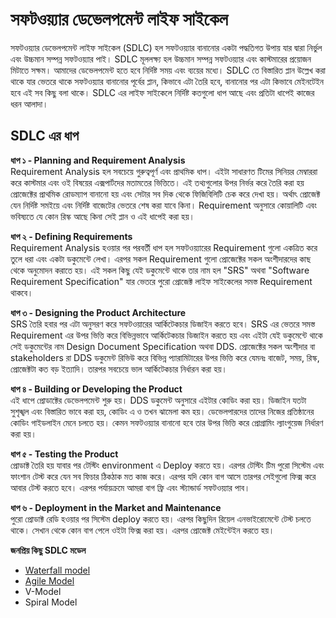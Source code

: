# সফটওয়্যার ডেভেলপমেন্ট লাইফ সাইকেল
সফটওয়্যার ডেভেলপমেন্ট লাইফ সাইকেল (SDLC) হল সফটওয়্যার বানানোর একটা পদ্ধতিগত উপায় যার দ্বারা নির্ভুল এবং উচ্চমান সম্পন্ন সফটওয়্যার পাই। SDLC মূললক্ষ্য হল উচ্চমান সম্পন্ন সফটওয়্যার এবং কাস্টমারের প্রয়োজন মিটাতে সক্ষম। আমাদের ডেভেলপমেন্ট হতে হবে নির্দিষ্ট সময় এবং ব্যয়ের মধ্যে। SDLC তে বিস্তারিত প্লান উল্লেখ করা থাকে যার ভেতরে থাকে সফটওয়্যার বানানোর পূর্বের প্লান, কিভাবে এটা তৈরি হবে, বানানোর পর এটা কিভাবে মেইনটেইন হবে এই সব কিছু বলা থাকে। SDLC এর লাইফ সাইকেলে নির্দিষ্ট কতগুলো ধাপ আছে এবং প্রতিটা ধাপেই কাজের ধরন আলাদা।                       

## SDLC এর ধাপ        
**ধাপ ১ - Planning and Requirement Analysis**          
Requirement Analysis হল সবচেয়ে গুরুত্বপূর্ণ এবং প্রাথমিক ধাপ। এইটা সাধারণত টিমের সিনিয়র মেম্বাররা  করে কাস্টমার এবং ওই বিষয়ের এক্সপার্টদের মতামতের ভিত্তিতে। এই তথ্যগুলোর উপর নির্ভর করে তৈরি করা হয় প্রোজেক্টের প্রাথমিক রোডম্যাপ বানানো হয় এবং সেটার সব দিক থেকে ফিজিবিলিটি চেক করে দেখা হয়। অর্থাৎ প্রোজেক্ট যেন নির্দিষ্ট সমইয়ে এবং নির্দিষ্ট বাজেটের ভেতরে শেষ করা যাবে কিনা। Requirement অনুসারে কোয়ালিটি এবং ভবিষ্যতে যে কোন রিস্ক আছে কিনা সেই প্লান ও এই ধাপেই করা হয়।              

**ধাপ ২ - Defining Requirements**     
Requirement Analysis হওয়ার পর পরবর্তী ধাপ হল সফটওয়্যারের Requirement গুলো একত্রিত করে তুলে ধরা এবং একটা ডকুমেন্টে লেখা। এরপর সকল Requirement গুলো প্রোজেক্টের সকল অংশীদারদের কাছ থেকে অনুমোদন করাতে হয়। এই সকল কিছু যেই ডকুমেন্টে থাকে তার নাম হল "SRS" অথবা "Software Requirement Specification" যার ভেতরে পুরো প্রোজেক্ট লাইফ সাইকেলের সমস্ত Requirement থাকবে।                 

**ধাপ ৩ - Designing the Product Architecture**    
SRS তৈরি হবার পর এটা অনুসরণ করে সফটওয়ারের আর্কিটেকচার ডিজাইন করতে হবে। SRS এর ভেতরে সমস্ত Requirement এর উপর ভিত্তি করে বিভিন্নভাবে আর্কিটেকচার ডিজাইন করতে হয় এবং এইটা যেই ডকুমেন্টে থাকে সেই ডকুমেন্টের নাম Design Document Specification অথবা DDS. প্রোজেক্টের সকল অংশীদার বা stakeholders রা DDS ডকুমেন্ট রিভিউ করে বিভিন্ন প্যারামিটারের উপর ভিত্তি করে যেমনঃ বাজেট, সময়, রিস্ক, প্রোজেক্টটা কত বড় ইত্যাদি। তারপর সবচেয়ে ভাল আর্কিটেকচার নির্ধারন করা হয়। 

**ধাপ ৪ - Building or Developing the Product**     
এই ধাপে প্রোডাক্টের ডেভেলপমেন্ট শুরু হয়। DDS ডকুমেন্ট অনুসারে এইটার কোডিং করা হয়। ডিজাইন যতটা সুশৃঙ্খল এবং বিস্তারিত ভাবে করা হয়, কোডিং এ ও তখন ঝামেলা কম হয়। ডেভেলপারদের তাদের নিজের প্রতিষ্ঠানের কোডিং গাইডলাইন মেনে চলতে হয়। কেমন সফটওয়্যার বানানো হবে তার উপর ভিত্তি করে প্রোগ্রামিং ল্যাংগুয়েজ নির্ধারণ করা হয়। 

**ধাপ ৫ - Testing the Product**      
প্রোডাক্ট তৈরি হয় যাবার পর টেস্টিং environment এ Deploy করতে হয়। এরপর টেস্টিং টিম পুরো সিস্টেম এবং ফাংশান টেস্ট করে যেন সব ফিচার ঠিকঠাক মত কাজ করে। এরপর যদি কোন বাগ আসে তারপর সেইগুলো ফিক্স করে আবার টেস্ট করতে হবে। এরপর পর্যায়ক্রমে আমরা বাগ ফ্রি এবং স্ট্যান্ডার্ড সফটওয়্যার পাব।   

**ধাপ ৬ - Deployment in the Market and Maintenance**    
পুরো প্রোডাক্ট রেডি হওয়ার পর সিস্টেম deploy করতে হয়। এরপর কিছুদিন রিয়েল এনভাইরোমেন্টে টেস্ট চলতে থাকে। সেখান থেকে কোন বাগ পেলে ওইটা ফিক্স করা হয়। এরপর প্রোজেক্ট মেইন্টেইন করতে হয়।     

**জনপ্রিয় কিছু SDLC মডেল**           
* [Waterfall model](WaterFall.md)
* [Agile Model](Agile.md)
* V-Model
* Spiral Model

